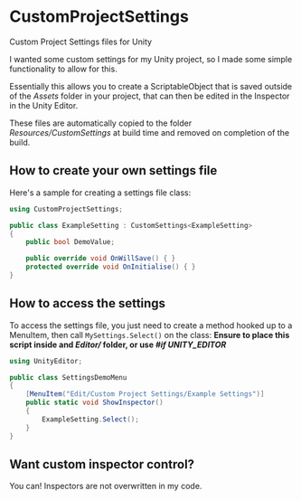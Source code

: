 # CustomProjectSettings
Custom Project Settings files for Unity

I wanted some custom settings for my Unity project, so I made some simple functionality to allow for this.

Essentially this allows you to create a ScriptableObject that is saved outside of the _Assets_ folder in your project, that can then be edited in the Inspector in the Unity Editor.

These files are automatically copied to the folder _Resources/CustomSettings_ at build time and removed on completion of the build.

## How to create your own settings file
Here's a sample for creating a settings file class:

```c#
using CustomProjectSettings;

public class ExampleSetting : CustomSettings<ExampleSetting>
{
    public bool DemoValue;

    public override void OnWillSave() { }
    protected override void OnInitialise() { }
}
```

## How to access the settings
To access the settings file, you just need to create a method hooked up to a MenuItem, then call `MySettings.Select()` on the class:
**Ensure to place this script inside and _Editor/_ folder, or use _#if UNITY_EDITOR_**
```c#
using UnityEditor;

public class SettingsDemoMenu
{
    [MenuItem("Edit/Custom Project Settings/Example Settings")]
    public static void ShowInspector()
    {
        ExampleSetting.Select();
    }
}
```

## Want custom inspector control?
You can! Inspectors are not overwritten in my code.
